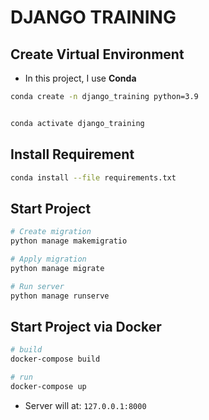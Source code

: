 # DJANGO TRAINING

## Create Virtual Environment
- In this project, I use **Conda**

```bash
conda create -n django_training python=3.9  


conda activate django_training
```

## Install Requirement

```bash
conda install --file requirements.txt
```

## Start Project

```bash
# Create migration
python manage makemigratio

# Apply migration
python manage migrate

# Run server
python manage runserve
```

## Start Project via Docker
```bash
# build
docker-compose build

# run
docker-compose up
```

- Server will at: `127.0.0.1:8000`